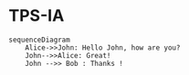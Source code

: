 # TPS-IA

```mermaid
sequenceDiagram
    Alice->>John: Hello John, how are you?
    John-->>Alice: Great!
    John -->> Bob : Thanks !
```
